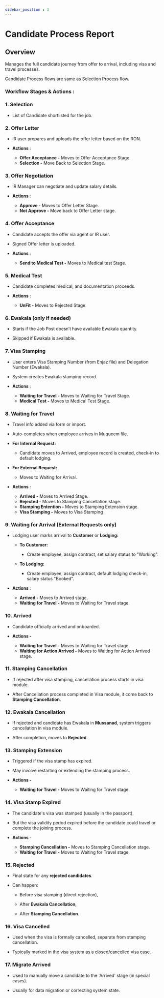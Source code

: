 ```yaml
---
sidebar_position : 3
---
```


# Candidate Process Report

## Overview

Manages the full candidate journey from offer to arrival, including visa and travel processes.

Candidate Process flows are same as Selection Process flow.

### Workflow Stages & Actions :

### 1. Selection

  - List of Candidate shortlisted for the job.

### 2. Offer Letter

  - IR user prepares and uploads the offer letter based on the RON.

  - **Actions :**
    - **Offer Acceptance -** Moves to Offer Acceptance Stage.
    - **Selection -** Move Back to Selection Stage.

### 3. Offer Negotiation

  - IR Manager can negotiate and update salary details.

  - **Actions :**
    - **Approve -** Moves to Offer Letter Stage.
    - **Not Approve -** Move back to Offer Letter stage.

### 4. Offer Acceptance

  - Candidate accepts the offer via agent or IR user.

  - Signed Offer letter is uploaded.

  - **Actions :**
    - **Send to Medical Test -** Moves to Medical test Stage.

### 5. Medical Test

  - Candidate completes medical, and documentation proceeds.

  - **Actions :**
    - **UnFit -** Moves to Rejected Stage.

### 6. Ewakala (only if needed)

  - Starts if the Job Post doesn’t have available Ewakala quantity.

  - Skipped if Ewakala is available.

### 7. Visa Stamping

  - User enters Visa Stamping Number (from Enjaz file) and Delegation Number (Ewakala).

  - System creates Ewakala stamping record.

  - **Actions :**
    - **Waiting for Travel -** Moves to Waiting for Travel Stage.
    - **Medical Test -** Moves to Medical Test Stage.

### 8. Waiting for Travel

  - Travel info added via form or import.

  - Auto-completes when employee arrives in Muqueem file.

  - **For Internal Request:**

    - Candidate moves to Arrived, employee record is created, check-in to default lodging.

  - **For External Request:**

    - Moves to Waiting for Arrival.

  - **Actions :**
    - **Arrived -** Moves to Arrived Stage.
    - **Rejected -** Moves to Stamping Cancellation stage.
    - **Stamping Entention -** Moves to Stamping Extension stage.
    - **Visa Stamping -** Moves to Visa Stamping

### 9. Waiting for Arrival (External Requests only)

  - Lodging user marks arrival to **Customer** or **Lodging:**

    - **To Customer:**
      - Create employee, assign contract, set salary status to "Working".

    - **To Lodging:**
      - Create employee, assign contract, default lodging check-in, salary status "Booked".

  - **Actions :**
    - **Arrived -** Moves to Arrived stage.
    - **Waiting for Travel -** Moves to Waiting for Travel stage.

### 10. Arrived

  - Candidate officially arrived and onboarded.

  - **Actions -**
    - **Waiting for Travel -** Moves to Waiting for Travel stage.
    - **Waiting for Action Arrived -** Moves to Waiting for Action Arrived stage.

### 11. Stamping Cancellation

  - If rejected after visa stamping, cancellation process starts in visa module.

  - After Cancellation process completed in Visa module, it come back to **Stamping Cancellation**.

### 12. Ewakala Cancellation

  - If rejected and candidate has Ewakala in **Mussanad**, system triggers cancellation in visa module.

  - After completion, moves to **Rejected**.

### 13. Stamping Extension

  - Triggered if the visa stamp has expired.

  - May involve restarting or extending the stamping process.

  - **Actions -**
    - **Waiting for Travel -** Moves to Waiting for Travel stage.

### 14. Visa Stamp Expired

  - The candidate's visa was stamped (usually in the passport),

  - But the visa validity period expired before the candidate could travel or complete the joining process.

  - **Actions -**
    - **Stamping Cancellation -** Moves to Stamping Cancellation stage.
    - **Waiting for Travel -** Moves to Waiting for Travel stage.

### 15. Rejected

  - Final state for any **rejected candidates**.

  - Can happen:

    - Before visa stamping (direct rejection),

    - After **Ewakala Cancellation**,

    - After **Stamping Cancellation**.

### 16. Visa Cancelled

  - Used when the visa is formally cancelled, separate from stamping cancellation.

  - Typically marked in the visa system as a closed/cancelled visa case.

### 17. Migrate Arrived

  - Used to manually move a candidate to the 'Arrived' stage (in special cases).

  - Usually for data migration or correcting system state.